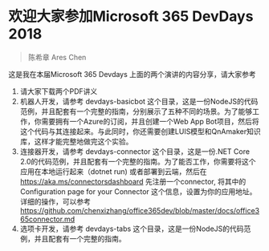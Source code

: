 # 欢迎大家参加Microsoft 365 DevDays 2018
> 陈希章 Ares Chen

这是我在本届Microsoft 365 Devdays 上面的两个演讲的内容分享，请大家参考 

1. 请大家下载两个PDF讲义
1. 机器人开发，请参考 devdays-basicbot 这个目录，这是一份NodeJS的代码范例，并且配套有一个完整的指南，分别展示了五种不同的场景。为了能够工作，你需要拥有一个Azure的订阅，并且创建一个Web App Bot项目，然后将这个代码与其连接起来。与此同时，你还需要创建LUIS模型和QnAmaker知识库，这样才能完整地做完这个实验。
1. 连接器开发，请参考 devdays-connector 这个目录，这是一份.NET Core 2.0的代码范例，并且配套有一个完整的指南。为了能否工作，你需要将这个应用在本地运行起来（dotnet run) 或者部署到云端，然后在 https://aka.ms/connectorsdashboard 先注册一个connector, 将其中的Configuration page for your Connector 这个信息，设置为你的应用地址。详细的操作，可以参考 <https://github.com/chenxizhang/office365dev/blob/master/docs/office365connector.md>
1. 选项卡开发，请参考 devdays-tabs 这个目录，这是一份NodeJS的代码范例，并且配套有一个完整的指南。
